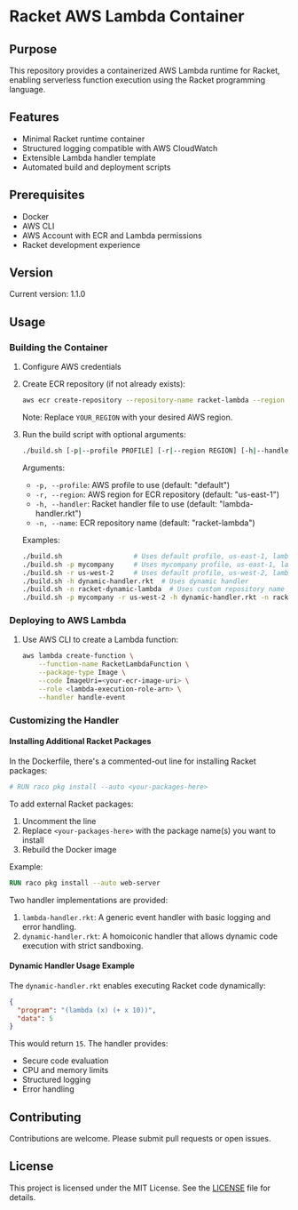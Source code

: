 # Racket AWS Lambda Container

## Purpose

This repository provides a containerized AWS Lambda runtime for Racket, enabling serverless function execution using the Racket programming language.

## Features

- Minimal Racket runtime container
- Structured logging compatible with AWS CloudWatch
- Extensible Lambda handler template
- Automated build and deployment scripts

## Prerequisites

- Docker
- AWS CLI
- AWS Account with ECR and Lambda permissions
- Racket development experience

## Version

Current version: 1.1.0

## Usage

### Building the Container

1. Configure AWS credentials
2. Create ECR repository (if not already exists):
   ```bash
   aws ecr create-repository --repository-name racket-lambda --region YOUR_REGION
   ```
   Note: Replace `YOUR_REGION` with your desired AWS region.

3. Run the build script with optional arguments:
   ```bash
   ./build.sh [-p|--profile PROFILE] [-r|--region REGION] [-h|--handler HANDLER_FILE] [-n|--name REPO_NAME]
   ```

   Arguments:
   - `-p, --profile`: AWS profile to use (default: "default")
   - `-r, --region`: AWS region for ECR repository (default: "us-east-1")
   - `-h, --handler`: Racket handler file to use (default: "lambda-handler.rkt")
   - `-n, --name`: ECR repository name (default: "racket-lambda")

   Examples:
   ```bash
   ./build.sh                  # Uses default profile, us-east-1, lambda-handler.rkt, racket-lambda repo
   ./build.sh -p mycompany     # Uses mycompany profile, us-east-1, lambda-handler.rkt, racket-lambda repo
   ./build.sh -r us-west-2     # Uses default profile, us-west-2, lambda-handler.rkt, racket-lambda repo
   ./build.sh -h dynamic-handler.rkt  # Uses dynamic handler
   ./build.sh -n racket-dynamic-lambda  # Uses custom repository name
   ./build.sh -p mycompany -r us-west-2 -h dynamic-handler.rkt -n racket-dynamic-lambda  # Specifies all options
   ```

### Deploying to AWS Lambda

1. Use AWS CLI to create a Lambda function:
   ```bash
   aws lambda create-function \
       --function-name RacketLambdaFunction \
       --package-type Image \
       --code ImageUri=<your-ecr-image-uri> \
       --role <lambda-execution-role-arn> \
       --handler handle-event
   ```

### Customizing the Handler

#### Installing Additional Racket Packages

In the Dockerfile, there's a commented-out line for installing Racket packages:
```dockerfile
# RUN raco pkg install --auto <your-packages-here>
```
To add external Racket packages:
1. Uncomment the line
2. Replace `<your-packages-here>` with the package name(s) you want to install
3. Rebuild the Docker image

Example:
```dockerfile
RUN raco pkg install --auto web-server
```

Two handler implementations are provided:

1. `lambda-handler.rkt`: A generic event handler with basic logging and error handling.
2. `dynamic-handler.rkt`: A homoiconic handler that allows dynamic code execution with strict sandboxing.

#### Dynamic Handler Usage Example

The `dynamic-handler.rkt` enables executing Racket code dynamically:

```json
{
  "program": "(lambda (x) (+ x 10))",
  "data": 5
}
```

This would return `15`. The handler provides:
- Secure code evaluation
- CPU and memory limits
- Structured logging
- Error handling

## Contributing

Contributions are welcome. Please submit pull requests or open issues.

## License

This project is licensed under the MIT License. See the [LICENSE](LICENSE) file for details.
